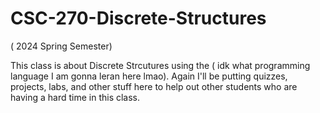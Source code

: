# CSC-270-Discrete-Structures
( 2024 Spring Semester)

This class is about Discrete Strcutures using the ( idk what programming language I am gonna leran here lmao). Again I'll be putting quizzes, projects, labs, and other stuff here to help out other students who are having a hard time in this class. 
